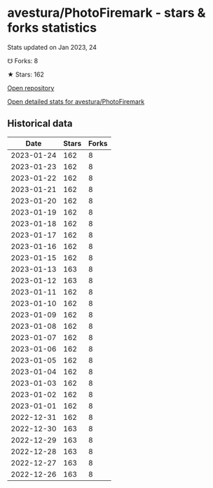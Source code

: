 # avestura/PhotoFiremark - stars & forks statistics

Stats updated on Jan 2023, 24

☋ Forks: 8

★ Stars: 162

[Open repository](https://github.com/avestura/PhotoFiremark)

[Open detailed stats for avestura/PhotoFiremark](https://reviewgithub.com/rep/avestura/PhotoFiremark)

## Historical data
| Date | Stars | Forks |
|------|-------|-------|
| 2023-01-24 | 162 | 8 | 
| 2023-01-23 | 162 | 8 | 
| 2023-01-22 | 162 | 8 | 
| 2023-01-21 | 162 | 8 | 
| 2023-01-20 | 162 | 8 | 
| 2023-01-19 | 162 | 8 | 
| 2023-01-18 | 162 | 8 | 
| 2023-01-17 | 162 | 8 | 
| 2023-01-16 | 162 | 8 | 
| 2023-01-15 | 162 | 8 | 
| 2023-01-13 | 163 | 8 | 
| 2023-01-12 | 163 | 8 | 
| 2023-01-11 | 162 | 8 | 
| 2023-01-10 | 162 | 8 | 
| 2023-01-09 | 162 | 8 | 
| 2023-01-08 | 162 | 8 | 
| 2023-01-07 | 162 | 8 | 
| 2023-01-06 | 162 | 8 | 
| 2023-01-05 | 162 | 8 | 
| 2023-01-04 | 162 | 8 | 
| 2023-01-03 | 162 | 8 | 
| 2023-01-02 | 162 | 8 | 
| 2023-01-01 | 162 | 8 | 
| 2022-12-31 | 162 | 8 | 
| 2022-12-30 | 163 | 8 | 
| 2022-12-29 | 163 | 8 | 
| 2022-12-28 | 163 | 8 | 
| 2022-12-27 | 163 | 8 | 
| 2022-12-26 | 163 | 8 | 

